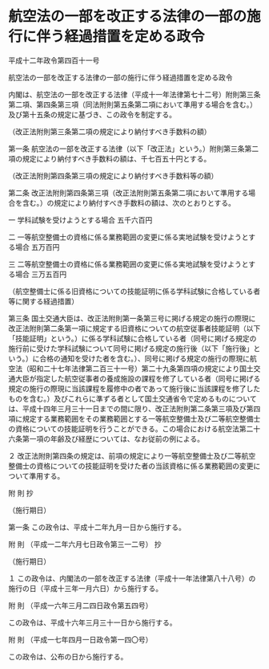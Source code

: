 # 航空法の一部を改正する法律の一部の施行に伴う経過措置を定める政令

平成十二年政令第四百十一号

航空法の一部を改正する法律の一部の施行に伴う経過措置を定める政令

内閣は、航空法の一部を改正する法律（平成十一年法律第七十二号）附則第三条第二項、第四条第三項（同法附則第五条第二項において準用する場合を含む。）及び第十五条の規定に基づき、この政令を制定する。

（改正法附則第三条第二項の規定により納付すべき手数料の額）

第一条 航空法の一部を改正する法律（以下「改正法」という。）附則第三条第二項の規定により納付すべき手数料の額は、千七百五十円とする。

（改正法附則第四条第三項の規定により納付すべき手数料等の額）

第二条 改正法附則第四条第三項（改正法附則第五条第二項において準用する場合を含む。）の規定により納付すべき手数料の額は、次のとおりとする。

一 学科試験を受けようとする場合 五千六百円

二 一等航空整備士の資格に係る業務範囲の変更に係る実地試験を受けようとする場合 五万百円

三 二等航空整備士の資格に係る業務範囲の変更に係る実地試験を受けようとする場合 三万五百円

（航空整備士に係る旧資格についての技能証明に係る学科試験に合格している者等に関する経過措置）

第三条 国土交通大臣は、改正法附則第一条第三号に掲げる規定の施行の際現に改正法附則第二条第一項に規定する旧資格についての航空従事者技能証明（以下「技能証明」という。）に係る学科試験に合格している者（同号に掲げる規定の施行前に受けた学科試験について同号に掲げる規定の施行後（以下「施行後」という。）に合格の通知を受けた者を含む。）、同号に掲げる規定の施行の際現に航空法（昭和二十七年法律第二百三十一号）第二十九条第四項の規定により国土交通大臣が指定した航空従事者の養成施設の課程を修了している者（同号に掲げる規定の施行の際現に当該課程を履修中の者であって施行後に当該課程を修了したものを含む。）及びこれらに準ずる者として国土交通省令で定めるものについては、平成十四年三月三十一日までの間に限り、改正法附則第二条第三項及び第四項に規定する業務範囲をその業務範囲とする一等航空整備士及び二等航空整備士の資格についての技能証明を行うことができる。この場合における航空法第二十六条第一項の年齢及び経歴については、なお従前の例による。

２ 改正法附則第四条の規定は、前項の規定により一等航空整備士及び二等航空整備士の資格についての技能証明を受けた者の当該資格に係る業務範囲の変更について準用する。

附 則 抄

（施行期日）

第一条 この政令は、平成十二年九月一日から施行する。

附 則 （平成一二年六月七日政令第三一二号） 抄

（施行期日）

１ この政令は、内閣法の一部を改正する法律（平成十一年法律第八十八号）の施行の日（平成十三年一月六日）から施行する。

附 則 （平成一六年三月二四日政令第五四号）

この政令は、平成十六年三月三十一日から施行する。

附 則 （平成一七年四月一日政令第一四〇号）

この政令は、公布の日から施行する。
